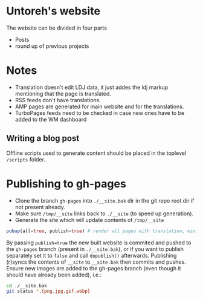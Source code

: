 # Untoreh's website

The website can be divided in four parts

- Posts
- round up of previous projects

# Notes
- Translation doesn't edit LDJ data, it just addes the ldj markup mentioning that the page is translated.
- RSS feeds don't have translations.
- AMP pages are generated for main website and for the translations.
- TurboPages feeds need to be checked in case new ones have to be added to the WM dashboard

## Writing a blog post
Offline scripts used to generate content should be placed in the toplevel `/scripts` folder.

# Publishing to gh-pages
- Clone the branch `gh-pages` into `./__site.bak` dir in the git repo root dir if not present already.
- Make sure `/tmp/__site` links back to `./__site` (to speed up generation).
- Generate the site which will update contents of `/tmp/__site`
```julia
pubup(all=true, publish=true) # render all pages with translation, minification, etc...
```
By passing `publish=true` the new built website is commited and pushed to the `gh-pages` branch (present in `./__site.bak`), or if you want to publish separately set it to `false` and call `dopublish()` afterwards.
Publishing (r)syncs the contents of `__site` to `__site.bak` then commits and pushes.
Ensure new images are added to the gh-pages branch (even though it should have already been added), i.e.:
```bash
cd ./__site.bak
git status *.{png,jpg,gif,webp}
```
